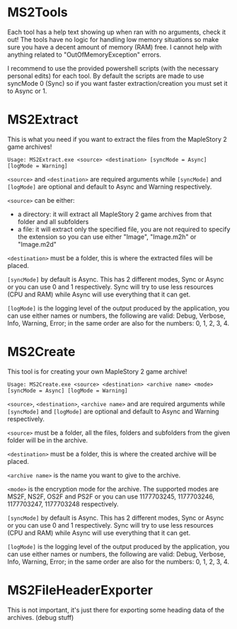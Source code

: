 # MS2Tools
Each tool has a help text showing up when ran with no arguments, check it out!
The tools have no logic for handling low memory situations so make sure you have a decent amount of memory (RAM) free. I cannot help with anything related to "OutOfMemoryException" errors.

I recommend to use the provided powershell scripts (with the necessary personal edits) for each tool.
By default the scripts are made to use syncMode 0 (Sync) so if you want faster extraction/creation you must set it to Async or 1.

# MS2Extract
This is what you need if you want to extract the files from the MapleStory 2 game archives!

```
Usage: MS2Extract.exe <source> <destination> [syncMode = Async] [logMode = Warning]
```

`<source>` and `<destination>` are required arguments while `[syncMode]` and `[logMode]` are optional and default to Async and Warning respectively.

`<source>` can be either:
* a directory: it will extract all MapleStory 2 game archives from that folder and all subfolders
* a file: it will extract only the specified file, you are not required to specify the extension so you can use either "Image", "Image.m2h" or "Image.m2d"

`<destination>` must be a folder, this is where the extracted files will be placed.

`[syncMode]` by default is Async. This has 2 different modes, Sync or Async or you can use 0 and 1 respectively. Sync will try to use less resources (CPU and RAM) while Async will use everything that it can get.

`[logMode]` is the logging level of the output produced by the application, you can use either names or numbers, the following are valid: Debug, Verbose, Info, Warning, Error; in the same order are also for the numbers: 0, 1, 2, 3, 4.

# MS2Create
This tool is for creating your own MapleStory 2 game archive!

```
Usage: MS2Create.exe <source> <destination> <archive name> <mode> [syncMode = Async] [logMode = Warning]
```

`<source>`, `<destination>`, `<archive name>` and <mode> are required arguments while `[syncMode]` and `[logMode]` are optional and default to Async and Warning respectively.

`<source>` must be a folder, all the files, folders and subfolders from the given folder will be in the archive.

`<destination>` must be a folder, this is where the created archive will be placed.

`<archive name>` is the name you want to give to the archive.

`<mode>` is the encryption mode for the archive. The supported modes are MS2F, NS2F, OS2F and PS2F or you can use 1177703245, 1177703246, 1177703247, 1177703248 respectively.

`[syncMode]` by default is Async. This has 2 different modes, Sync or Async or you can use 0 and 1 respectively. Sync will try to use less resources (CPU and RAM) while Async will use everything that it can get.

`[logMode]` is the logging level of the output produced by the application, you can use either names or numbers, the following are valid: Debug, Verbose, Info, Warning, Error; in the same order are also for the numbers: 0, 1, 2, 3, 4.


# MS2FileHeaderExporter
This is not important, it's just there for exporting some heading data of the archives. (debug stuff)
